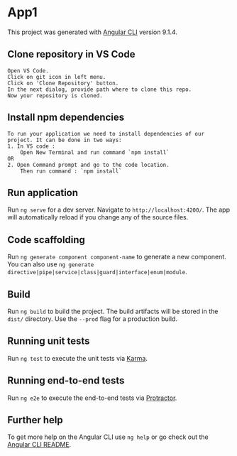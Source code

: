 # App1

This project was generated with [Angular CLI](https://github.com/angular/angular-cli) version 9.1.4.

## Clone repository in VS Code
    Open VS Code.
    Click on git icon in left menu.
    Click on 'Clone Repository' button.
    In the next dialog, provide path where to clone this repo.
    Now your repository is cloned.

## Install npm dependencies
    To run your application we need to install dependencies of our project. It can be done in two ways:
    1. In VS code :
        Open New Terminal and run command `npm install`
    OR
    2. Open Command prompt and go to the code location.
        Then run command : `npm install`

## Run application 

Run `ng serve` for a dev server. Navigate to `http://localhost:4200/`. The app will automatically reload if you change any of the source files.

## Code scaffolding

Run `ng generate component component-name` to generate a new component. You can also use `ng generate directive|pipe|service|class|guard|interface|enum|module`.

## Build

Run `ng build` to build the project. The build artifacts will be stored in the `dist/` directory. Use the `--prod` flag for a production build.

## Running unit tests

Run `ng test` to execute the unit tests via [Karma](https://karma-runner.github.io).

## Running end-to-end tests

Run `ng e2e` to execute the end-to-end tests via [Protractor](http://www.protractortest.org/).

## Further help

To get more help on the Angular CLI use `ng help` or go check out the [Angular CLI README](https://github.com/angular/angular-cli/blob/master/README.md).
